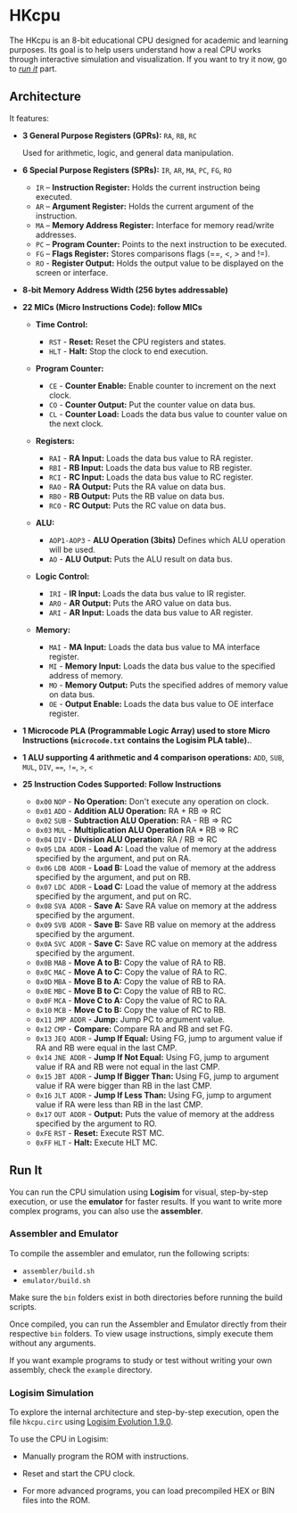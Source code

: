 # HKcpu

The HKcpu is an 8-bit educational CPU designed for academic and learning purposes. Its goal is to help users understand how a real CPU works through interactive simulation and visualization. If you want to try it now, go to _[run it](#run-it)_ part.

## Architecture

It features:

- **3 General Purpose Registers (GPRs):** `RA`, `RB`, `RC`

  Used for arithmetic, logic, and general data manipulation.

- **6 Special Purpose Registers (SPRs):** `IR`, `AR`, `MA`, `PC`, `FG`, `RO`

  - `IR` – **Instruction Register:** Holds the current instruction being executed.
  - `AR` – **Argument Register:** Holds the current argument of the instruction.
  - `MA` – **Memory Address Register:** Interface for memory read/write addresses.
  - `PC` – **Program Counter:** Points to the next instruction to be executed.
  - `FG` – **Flags Register:** Stores comparisons flags (==, <, > and !=).
  - `RO` - **Register Output:** Holds the output value to be displayed on the screen or interface.

- **8-bit Memory Address Width (256 bytes addressable)**

- **22 MICs (Micro Instructions Code): follow MICs**

  - **Time Control:**

    - `RST` - **Reset:** Reset the CPU registers and states.
    - `HLT` - **Halt:** Stop the clock to end execution.

  - **Program Counter:**

    - `CE` - **Counter Enable:** Enable counter to increment on the next clock.
    - `CO` - **Counter Output:** Put the counter value on data bus.
    - `CL` - **Counter Load:** Loads the data bus value to counter value on the next clock.

  - **Registers:**

    - `RAI` - **RA Input:** Loads the data bus value to RA register.
    - `RBI` - **RB Input:** Loads the data bus value to RB register.
    - `RCI` - **RC Input:** Loads the data bus value to RC register.
    - `RAO` - **RA Output:** Puts the RA value on data bus.
    - `RBO` - **RB Output:** Puts the RB value on data bus.
    - `RCO` - **RC Output:** Puts the RC value on data bus.

  - **ALU:**

    - `AOP1-AOP3` - **ALU Operation (3bits)** Defines which ALU operation will be used.
    - `AO` - **ALU Output:** Puts the ALU result on data bus.

  - **Logic Control:**

    - `IRI` - **IR Input:** Loads the data bus value to IR register.
    - `ARO` - **AR Output:** Puts the ARO value on data bus.
    - `ARI` - **AR Input:** Loads the data bus value to AR register.

  - **Memory:**

    - `MAI` - **MA Input:** Loads the data bus value to MA interface register.
    - `MI` - **Memory Input:** Loads the data bus value to the specified address of memory.
    - `MO` - **Memory Output:** Puts the specified addres of memory value on data bus.
    - `OE` - **Output Enable:** Loads the data bus value to OE interface register.

- **1 Microcode PLA (Programmable Logic Array) used to store Micro Instructions (`microcode.txt` contains the Logisim PLA table).**.

- **1 ALU supporting 4 arithmetic and 4 comparison operations:** `ADD`, `SUB`, `MUL`, `DIV`, `==`, `!=`, `>`, `<`

- **25 Instruction Codes Supported: Follow Instructions**

  - `0x00` `NOP` - **No Operation:** Don't execute any operation on clock.
  - `0x01` `ADD` - **Addition ALU Operation:** RA + RB => RC
  - `0x02` `SUB` - **Subtraction ALU Operation:** RA - RB => RC
  - `0x03` `MUL` - **Multiplication ALU Operation** RA * RB => RC
  - `0x04` `DIV` - **Division ALU Operation:** RA / RB => RC
  - `0x05` `LDA ADDR` - **Load A:** Load the value of memory at the address specified by the argument, and put on RA.
  - `0x06` `LDB ADDR` - **Load B:** Load the value of memory at the address specified by the argument, and put on RB.
  - `0x07` `LDC ADDR` - **Load C:** Load the value of memory at the address specified by the argument, and put on RC.
  - `0x08` `SVA ADDR` - **Save A:** Save RA value on memory at the address specified by the argument.
  - `0x09` `SVB ADDR` - **Save B:** Save RB value on memory at the address specified by the argument.
  - `0x0A` `SVC ADDR` - **Save C:** Save RC value on memory at the address specified by the argument.
  - `0x0B` `MAB` - **Move A to B:** Copy the value of RA to RB.
  - `0x0C` `MAC` - **Move A to C:** Copy the value of RA to RC.
  - `0x0D` `MBA` - **Move B to A:** Copy the value of RB to RA.
  - `0x0E` `MBC` - **Move B to C:** Copy the value of RB to RC.
  - `0x0F` `MCA` - **Move C to A:** Copy the value of RC to RA.
  - `0x10` `MCB` - **Move C to B:** Copy the value of RC to RB.
  - `0x11` `JMP ADDR` - **Jump:** Jump PC to argument value.
  - `0x12` `CMP` - **Compare:** Compare RA and RB and set FG.
  - `0x13` `JEQ ADDR` - **Jump If Equal:** Using FG, jump to argument value if RA and RB were equal in the last CMP.
  - `0x14` `JNE ADDR` - **Jump If Not Equal:** Using FG, jump to argument value if RA and RB were not equal in the last CMP.
  - `0x15` `JBT ADDR` - **Jump If Bigger Than:** Using FG, jump to argument value if RA were bigger than RB in the last CMP.
  - `0x16` `JLT ADDR` - **Jump If Less Than:** Using FG, jump to argument value if RA were less than RB in the last CMP.
  - `0x17` `OUT ADDR` - **Output:** Puts the value of memory at the address specified by the argument to RO.
  - `0xFE` `RST` - **Reset:** Execute RST MC.
  - `0xFF` `HLT` - **Halt:** Execute HLT MC.

## Run It

You can run the CPU simulation using **Logisim** for visual, step-by-step execution, or use the **emulator** for faster results. If you want to write more complex programs, you can also use the **assembler**.

### Assembler and Emulator

To compile the assembler and emulator, run the following scripts:

- `assembler/build.sh`
- `emulator/build.sh`

Make sure the `bin` folders exist in both directories before running the build scripts.

Once compiled, you can run the Assembler and Emulator directly from their respective `bin` folders. To view usage instructions, simply execute them without any arguments.

If you want example programs to study or test without writing your own assembly, check the `example` directory.

### Logisim Simulation

To explore the internal architecture and step-by-step execution, open the file `hkcpu.circ` using [Logisim Evolution 1.9.0](https://github.com/logisim-evolution/logisim-evolution/releases/tag/v3.9.0).

To use the CPU in Logisim:

- Manually program the ROM with instructions.

- Reset and start the CPU clock.

- For more advanced programs, you can load precompiled HEX or BIN files into the ROM.
